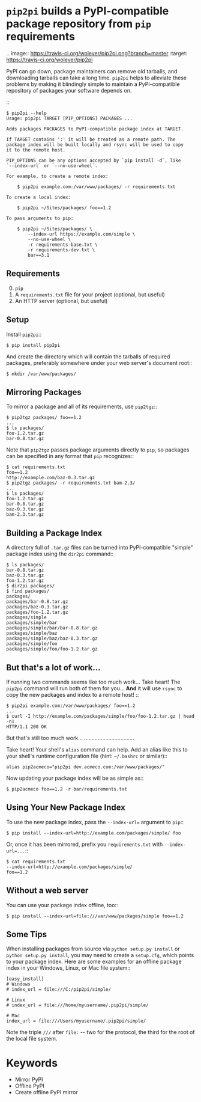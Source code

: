``pip2pi`` builds a PyPI-compatible package repository from ``pip`` requirements
================================================================================

.. image:: https://travis-ci.org/wolever/pip2pi.png?branch=master
    :target: https://travis-ci.org/wolever/pip2pi

PyPI can go down, package maintainers can remove old tarballs, and downloading
tarballs can take a long time. ``pip2pi`` helps to alleviate these problems by
making it blindingly simple to maintain a PyPI-compatible repository of packages
your software depends on.

::

    $ pip2pi --help
    Usage: pip2pi TARGET [PIP_OPTIONS] PACKAGES ...

    Adds packages PACKAGES to PyPI-compatible package index at TARGET.

    If TARGET contains ':' it will be treated as a remote path. The
    package index will be built locally and rsync will be used to copy
    it to the remote host.

    PIP_OPTIONS can be any options accepted by `pip install -d`, like
    `--index-url` or `--no-use-wheel`.

    For example, to create a remote index:

        $ pip2pi example.com:/var/www/packages/ -r requirements.txt

    To create a local index:

        $ pip2pi ~/Sites/packages/ foo==1.2

    To pass arguments to pip:

        $ pip2pi ~/Sites/packages/ \
            --index-url https://example.com/simple \
            --no-use-wheel \
            -r requirements-base.txt \
            -r requirements-dev.txt \
            bar==3.1


Requirements
------------

0. ``pip``
1. A ``requirements.txt`` file for your project (optional, but useful)
2. An HTTP server (optional, but useful)


Setup
-----

Install ``pip2pi``::

    $ pip install pip2pi

And create the directory which will contain the tarballs of required packages,
preferably somewhere under your web server's document root::

    $ mkdir /var/www/packages/


Mirroring Packages
------------------

To mirror a package and all of its requirements, use ``pip2tgz``::

    $ pip2tgz packages/ foo==1.2
    ...
    $ ls packages/
    foo-1.2.tar.gz
    bar-0.8.tar.gz

Note that ``pip2tgz`` passes package arguments directly to ``pip``, so packages
can be specified in any format that ``pip`` recognizes::

    $ cat requirements.txt
    foo==1.2
    http://example.com/baz-0.3.tar.gz
    $ pip2tgz packages/ -r requirements.txt bam-2.3/
    ...
    $ ls packages/
    foo-1.2.tar.gz
    bar-0.8.tar.gz
    baz-0.3.tar.gz
    bam-2.3.tar.gz


Building a Package Index
------------------------

A directory full of ``.tar.gz`` files can be turned into PyPI-compatible
"simple" package index using the ``dir2pi`` command::

    $ ls packages/
    bar-0.8.tar.gz
    baz-0.3.tar.gz
    foo-1.2.tar.gz
    $ dir2pi packages/
    $ find packages/
    packages/
    packages/bar-0.8.tar.gz
    packages/baz-0.3.tar.gz
    packages/foo-1.2.tar.gz
    packages/simple
    packages/simple/bar
    packages/simple/bar/bar-0.8.tar.gz
    packages/simple/baz
    packages/simple/baz/baz-0.3.tar.gz
    packages/simple/foo
    packages/simple/foo/foo-1.2.tar.gz


But that's a lot of work...
---------------------------

If running two commands seems like too much work... Take heart! The ``pip2pi``
command will run both of them for you... **And** it will use ``rsync`` to copy
the new packages and index to a remote host! ::

    $ pip2pi example.com:/var/www/packages/ foo==1.2
    ...
    $ curl -I http://example.com/packages/simple/foo/foo-1.2.tar.gz | head -n1
    HTTP/1.1 200 OK


But that's still too much work...
.................................

Take heart! Your shell's ``alias`` command can help. Add an alias like this to
your shell's runtime configuration file (hint: ``~/.bashrc`` or similar)::

    alias pip2acmeco="pip2pi dev.acmeco.com:/var/www/packages/"

Now updating your package index will be as simple as::

    $ pip2acmeco foo==1.2 -r bar/requirements.txt


Using Your New Package Index
----------------------------

To use the new package index, pass the ``--index-url=`` argument to ``pip``::

    $ pip install --index-url=http://example.com/packages/simple/ foo

Or, once it has been mirrored, prefix you ``requirements.txt`` with
``--index-url=...``::

    $ cat requirements.txt
    --index-url=http://example.com/packages/simple/
    foo==1.2


Without a web server
--------------------

You can use your package index offline, too::

    $ pip install --index-url=file:///var/www/packages/simple foo==1.2


Some Tips
---------

When installing packages from source via ``python setup.py install`` or
``python setup.py install``, you may need to create a ``setup.cfg``, which
points to your package index.  Here are some examples for an offline package
index in your Windows, Linux, or Mac file system::
    
    [easy_install]
    # Windows
    # index_url = file:///C:/pip2pi/simple/

    # Linux
    # index_url = file:///home/myusername/.pip2pi/simple/

    # Mac
    index_url = file:///Users/myusername/.pip2pi/simple/
    
Note the triple ``///`` after ``file:`` -- two for the protocol,
the third for the root of the local file system.


Keywords
========

* Mirror PyPI
* Offline PyPI
* Create offline PyPI mirror
